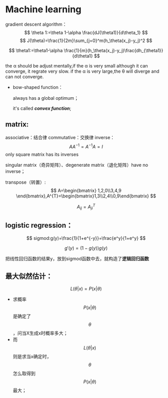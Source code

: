 # Machine learning

gradient descent algorithm：
$$
\theta 1:=\theta 1-\alpha \frac{dJ(\theta1)}{d\theta_1}
$$
$$
J(\theta)=\frac{1}{2m}\sum_{j=0}^m(h_\theta(x_j)-y_j)^2
$$

$$
\theta1:=\theta1-\alpha
\frac{1}{m}(h_\theta(x_j)-y_j)\frac{dh_{\theta1}}{d\theta1}
$$



the α should be adjust mentally,if the α is very small although it can converge, it regrate very slow.
if the α is very large,the θ will diverge and can not converge.

- bow-shaped function：

  always has a global optimum；

  it's called ***convex function***;

## matrix:

associative：结合律
commutative：交换律
inverse：
$$
AA^{-1}=A^{-1}A=I
$$
only square matrix has its inverses 

singular matrix（奇异矩阵）、degenerate matrix（退化矩阵）have no inverse；

transpose（转置）:
$$
A=\begin{bmatrix}
1,2,0\\3,4,9
\end{bmatrix},A^{T}=\begin{bmatrix}1,3\\2,4\\0,9\end{bmatrix}
$$

$$
A_{ij}=A^{T}_{ji}
$$

## logistic regression：

$$
sigmod:g(y)=\frac{1}{1+e^{-y}}=\frac{e^y}{1+e^y}
$$

$$
g'(y)=(1-g(y))g(y)
$$

把线性回归函数的结果y，放到sigmod函数中去，就构造了**逻辑回归函数**

##  最大似然估计：

$$
L(\theta|x)=P(x|\theta)
$$

- 求概率$$P(x|\theta)$$是确定了$$\theta$$，问当X生成x时概率多大；
- 而$$L(\theta|x)$$则是求当x确定时，$$\theta$$怎么取得到$$P(x|\theta)$$最大；